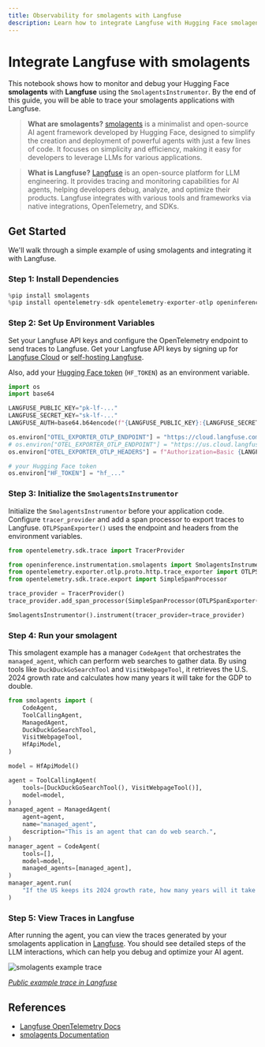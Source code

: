 ```yaml
---
title: Observability for smolagents with Langfuse
description: Learn how to integrate Langfuse with Hugging Face smolagents using OpenTelemetry. This lets you trace and debug your AI agents.
---
```


# Integrate Langfuse with smolagents

This notebook shows how to monitor and debug your Hugging Face **smolagents** with **Langfuse** using the `SmolagentsInstrumentor`. By the end of this guide, you will be able to trace your smolagents applications with Langfuse.

> **What are smolagents?** [smolagents](https://github.com/huggingface/smolagents) is a minimalist and open-source AI agent framework developed by Hugging Face, designed to simplify the creation and deployment of powerful agents with just a few lines of code. It focuses on simplicity and efficiency, making it easy for developers to leverage LLMs for various applications.

> **What is Langfuse?** [Langfuse](https://langfuse.com) is an open-source platform for LLM engineering. It provides tracing and monitoring capabilities for AI agents, helping developers debug, analyze, and optimize their products. Langfuse integrates with various tools and frameworks via native integrations, OpenTelemetry, and SDKs.

## Get Started

We'll walk through a simple example of using smolagents and integrating it with Langfuse.

### Step 1: Install Dependencies


```python
%pip install smolagents
%pip install opentelemetry-sdk opentelemetry-exporter-otlp openinference-instrumentation-smolagents
```

### Step 2: Set Up Environment Variables

Set your Langfuse API keys and configure the OpenTelemetry endpoint to send traces to Langfuse. Get your Langfuse API keys by signing up for [Langfuse Cloud](https://cloud.langfuse.com) or [self-hosting Langfuse](https://langfuse.com/self-hosting).

Also, add your [Hugging Face token](https://huggingface.co/settings/tokens) (`HF_TOKEN`) as an environment variable.



```python
import os
import base64

LANGFUSE_PUBLIC_KEY="pk-lf-..."
LANGFUSE_SECRET_KEY="sk-lf-..."
LANGFUSE_AUTH=base64.b64encode(f"{LANGFUSE_PUBLIC_KEY}:{LANGFUSE_SECRET_KEY}".encode()).decode()

os.environ["OTEL_EXPORTER_OTLP_ENDPOINT"] = "https://cloud.langfuse.com/api/public/otel" # EU data region
# os.environ["OTEL_EXPORTER_OTLP_ENDPOINT"] = "https://us.cloud.langfuse.com/api/public/otel" # US data region
os.environ["OTEL_EXPORTER_OTLP_HEADERS"] = f"Authorization=Basic {LANGFUSE_AUTH}"

# your Hugging Face token
os.environ["HF_TOKEN"] = "hf_..."
```



### Step 3: Initialize the `SmolagentsInstrumentor`

Initialize the `SmolagentsInstrumentor` before your application code. Configure `tracer_provider` and add a span processor to export traces to Langfuse. `OTLPSpanExporter()` uses the endpoint and headers from the environment variables.



```python
from opentelemetry.sdk.trace import TracerProvider

from openinference.instrumentation.smolagents import SmolagentsInstrumentor
from opentelemetry.exporter.otlp.proto.http.trace_exporter import OTLPSpanExporter
from opentelemetry.sdk.trace.export import SimpleSpanProcessor

trace_provider = TracerProvider()
trace_provider.add_span_processor(SimpleSpanProcessor(OTLPSpanExporter()))

SmolagentsInstrumentor().instrument(tracer_provider=trace_provider)
```

### Step 4: Run your smolagent

This smolagent example has a manager `CodeAgent` that orchestrates the `managed_agent`, which can perform web searches to gather data. By using tools like `DuckDuckGoSearchTool` and `VisitWebpageTool`, it retrieves the U.S. 2024 growth rate and calculates how many years it will take for the GDP to double.



```python
from smolagents import (
    CodeAgent,
    ToolCallingAgent,
    ManagedAgent,
    DuckDuckGoSearchTool,
    VisitWebpageTool,
    HfApiModel,
)

model = HfApiModel()

agent = ToolCallingAgent(
    tools=[DuckDuckGoSearchTool(), VisitWebpageTool()],
    model=model,
)
managed_agent = ManagedAgent(
    agent=agent,
    name="managed_agent",
    description="This is an agent that can do web search.",
)
manager_agent = CodeAgent(
    tools=[],
    model=model,
    managed_agents=[managed_agent],
)
manager_agent.run(
    "If the US keeps its 2024 growth rate, how many years will it take for the GDP to double?"
)
```

### Step 5: View Traces in Langfuse

After running the agent, you can view the traces generated by your smolagents application in [Langfuse](https://cloud.langfuse.com). You should see detailed steps of the LLM interactions, which can help you debug and optimize your AI agent.

![smolagents example trace](https://langfuse.com/images/cookbook/integration-smolagents/smolagent_example_trace.png)

_[Public example trace in Langfuse](https://cloud.langfuse.com/project/cloramnkj0002jz088vzn1ja4/traces/a0aea839e6ae4f7ec738143a644a27fb?timestamp=2025-02-05T13%3A03%3A13.491Z&display=timeline&observation=8ff6de738a3c4f54)_

## References

- [Langfuse OpenTelemetry Docs](https://langfuse.com/docs/opentelemetry/get-started)
- [smolagents Documentation](https://huggingface.co/docs/smolagents/en/index)


